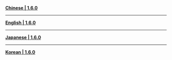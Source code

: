 **[Chinese | 1.6.0](https://autopatchhk.yuanshen.com/client_app/download/pc_zip/20210609_15f555799e5d6233/Audio_Chinese_1.6.0.zip)**

---

**[English | 1.6.0](https://autopatchhk.yuanshen.com/client_app/download/pc_zip/20210609_15f555799e5d6233/Audio_English(US)_1.6.0.zip)**

---

**[Japanese | 1.6.0](https://autopatchhk.yuanshen.com/client_app/download/pc_zip/20210609_15f555799e5d6233/Audio_Japanese_1.6.0.zip)**

---

**[Korean | 1.6.0](https://autopatchhk.yuanshen.com/client_app/pc_mihoyo/20210609_15f555799e5d6233/Audio_Korean_1.6.0.zip)**
